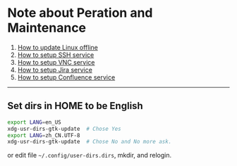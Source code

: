 # Note about Peration and Maintenance

1. [How to update Linux offline](offline_source.md)
1. [How to setup SSH service](ssh.md)
1. [How to setup VNC service](vnc.md)
1. [How to setup Jira service](jira.md)
1. [How to setup Confluence service](confluence.md)

-------------
## Set dirs in HOME to be English
```bash
export LANG=en_US
xdg-usr-dirs-gtk-update  # Chose Yes
export LANG=zh_CN.UTF-8
xdg-usr-dirs-gtk-update  # Chose No and No more ask.
```
or edit file `~/.config/user-dirs.dirs`, mkdir, and relogin.
